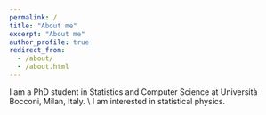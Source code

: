 ```yaml
---
permalink: /
title: "About me"
excerpt: "About me"
author_profile: true
redirect_from: 
  - /about/
  - /about.html
---
```


I am a PhD student in Statistics and Computer Science at Università Bocconi, Milan, Italy. \\
I am interested in statistical physics.
